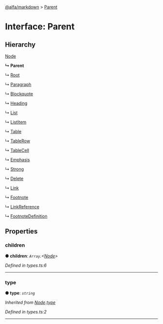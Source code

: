 [@alfa/markdown](../README.md) > [Parent](../interfaces/parent.md)

# Interface: Parent

## Hierarchy

[Node](node.md)

**↳ Parent**

↳ [Root](root.md)

↳ [Paragraph](paragraph.md)

↳ [Blockquote](blockquote.md)

↳ [Heading](heading.md)

↳ [List](list.md)

↳ [ListItem](listitem.md)

↳ [Table](table.md)

↳ [TableRow](tablerow.md)

↳ [TableCell](tablecell.md)

↳ [Emphasis](emphasis.md)

↳ [Strong](strong.md)

↳ [Delete](delete.md)

↳ [Link](link.md)

↳ [Footnote](footnote.md)

↳ [LinkReference](linkreference.md)

↳ [FootnoteDefinition](footnotedefinition.md)

## Properties

<a id="children"></a>

### children

**● children**: _`Array`.<[Node](node.md)>_

_Defined in types.ts:6_

---

<a id="type"></a>

### type

**● type**: _`string`_

_Inherited from [Node](node.md).[type](node.md#type)_

_Defined in types.ts:2_

---
